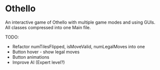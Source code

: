 # Othello
An interactive game of Othello with multiple game modes and using GUIs. All classes compressed into one Main file.

TODO:

- Refactor numTilesFlipped, isMoveValid, numLegalMoves into one
- Button hover - show legal moves
- Button animations
- Improve AI (Expert level?)
